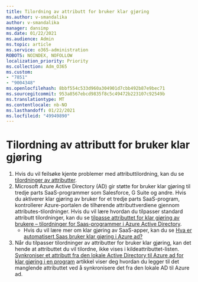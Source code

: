 ```yaml
---
title: Tilordning av attributt for bruker klar gjøring
ms.author: v-smandalika
author: v-smandalika
manager: dansimp
ms.date: 01/22/2021
ms.audience: Admin
ms.topic: article
ms.service: o365-administration
ROBOTS: NOINDEX, NOFOLLOW
localization_priority: Priority
ms.collection: Adm_O365
ms.custom:
- "7851"
- "9004348"
ms.openlocfilehash: 8bbf554c533d960a304901d7cbb492b87e9bec71
ms.sourcegitcommit: 953a8567ebcd9835f8c5c49472b223107c92549b
ms.translationtype: MT
ms.contentlocale: nb-NO
ms.lasthandoff: 01/22/2021
ms.locfileid: "49949890"
---
```

# <a name="user-provisioning-attribute-mapping"></a>Tilordning av attributt for bruker klar gjøring

1. Hvis du vil feilsøke kjente problemer med attributtilordning, kan du se [tilordninger av attributter](https://docs.microsoft.com/azure/active-directory/app-provisioning/known-issues#attribute-mappings). 
2. Microsoft Azure Active Directory (AD) gir støtte for bruker klar gjøring til tredje parts SaaS-programmer som Salesforce, G Suite og andre. Hvis du aktiverer klar gjøring av bruker for et tredje parts SaaS-program, kontrollerer Azure-portalen de tilhørende attributtverdiene gjennom attributes-tilordninger. Hvis du vil lære hvordan du tilpasser standard attributt tilordninger, kan du se [tilpasse attributtet for klar gjøring av brukere – tilordninger for Saas-programmer i Azure Active Directory](https://docs.microsoft.com/azure/active-directory/app-provisioning/customize-application-attributes).
    - Hvis du vil lære mer om klar gjøring av SaaS-apper, kan du se [Hva er automatisert Saas bruker klar gjøring i Azure ad?](https://docs.microsoft.com/azure/active-directory/app-provisioning/user-provisioning) 
3. Når du tilpasser tilordninger av attributter for bruker klar gjøring, kan det hende at attributtet du vil tilordne, ikke vises i kildeattributtet-listen. [Synkroniser et attributt fra den lokale Active Directory til Azure ad for klar gjøring i en program](https://docs.microsoft.com/azure/active-directory/app-provisioning/user-provisioning-sync-attributes-for-mapping) artikkel viser deg hvordan du legger til det manglende attributtet ved å synkronisere det fra den lokale AD til Azure ad.
